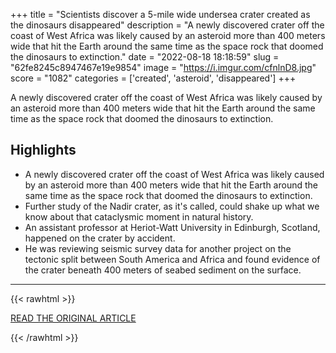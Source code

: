+++
title = "Scientists discover a 5-mile wide undersea crater created as the dinosaurs disappeared"
description = "A newly discovered crater off the coast of West Africa was likely caused by an asteroid more than 400 meters wide that hit the Earth around the same time as the space rock that doomed the dinosaurs to extinction."
date = "2022-08-18 18:18:59"
slug = "62fe8245c8947467e19e9854"
image = "https://i.imgur.com/cfnlnD8.jpg"
score = "1082"
categories = ['created', 'asteroid', 'disappeared']
+++

A newly discovered crater off the coast of West Africa was likely caused by an asteroid more than 400 meters wide that hit the Earth around the same time as the space rock that doomed the dinosaurs to extinction.

## Highlights

- A newly discovered crater off the coast of West Africa was likely caused by an asteroid more than 400 meters wide that hit the Earth around the same time as the space rock that doomed the dinosaurs to extinction.
- Further study of the Nadir crater, as it's called, could shake up what we know about that cataclysmic moment in natural history.
- An assistant professor at Heriot-Watt University in Edinburgh, Scotland, happened on the crater by accident.
- He was reviewing seismic survey data for another project on the tectonic split between South America and Africa and found evidence of the crater beneath 400 meters of seabed sediment on the surface.

---

{{< rawhtml >}}
  <p class="article-category">
    <a target="_blank" href="https://edition.cnn.com/2022/08/17/africa/asteroid-crater-west-africa-scn/index.html">READ THE ORIGINAL ARTICLE</a>
  </p>
{{< /rawhtml >}}
